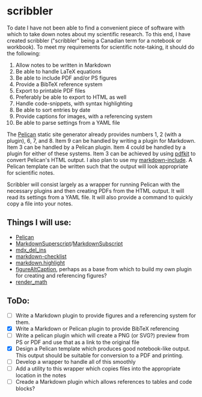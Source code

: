 # scribbler
To date I have not been able to find a convenient piece of software with which
to take down notes about my scientific research. To this end, I have created
scribbler ("scribbler" being a Canadian term for a notebook or workbook). To
meet my requirements for scientific note-taking, it should do the following:

1. Allow notes to be written in Markdown
2. Be able to handle LaTeX equations
3. Be able to include PDF and/or PS figures
4. Provide a BibTeX reference system
5. Export to printable PDF files
6. Preferably be able to export to HTML as well
7. Handle code-snippets, with syntax highlighting
8. Be able to sort entries by date
9. Provide captions for images, with a referencing system
1. Be able to parse settings from a YAML file

The [Pelican](http://blog.getpelican.com/) static site generator already
provides numbers 1, 2 (with a plugin), 6, 7, and 8. Item 9 can be handled
by writing a plugin for Markdown. Item 3 can be handled by a Pelican plugin.
Item 4 could be handled by a plugin for either of these systems. Item 3 can
be achieved by using [pdfkit](https://github.com/JazzCore/python-pdfkit) to
convert Pelican's HTML output. I also plan to use my
[markdown-include](https://github.com/cmacmackin/markdown-include). A Pelican
template can be written such that the output will look appropriate for
scientific notes.

Scribbler will consist largely as a wrapper for running Pelican with the
necessary plugins and then creating PDFs from the HTML output. It will read
its settings from a YAML file. It will
also provide a command to quickly copy a file into your notes.

## Things I will use:
- [Pelican](https://github.com/getpelican/pelican)
- [MarkdownSuperscript](https://pypi.python.org/pypi/MarkdownSuperscript)/[MarkdownSubscript](https://pypi.python.org/pypi/MarkdownSuperscript)
- [mdx_del_ins](https://pypi.python.org/pypi/mdx_del_ins)
- [markdown-checklist](https://github.com/FND/markdown-checklist)
- [markdown.highlight](https://github.com/ribalba/markdown.highlight)
- [figureAltCaption](https://github.com/jdittrich/figureAltCaption), perhaps as
  a base from which to build my own plugin for creating and referencing figures?
- [render_math](https://github.com/getpelican/pelican-plugins/tree/master/render_math)

## ToDo:
- [ ] Write a Markdown plugin to provide figures and a referencing system
      for them.
- [x] Write a Markdown or Pelican plugin to provide BibTeX referencing
- [ ] Write a pelican plugin which will create a PNG (or SVG?) preview from
      PS or PDF and use that as a link to the original file
- [x] Design a Pelican template which produces good notebook-like output. This
      output should be suitable for conversion to a PDF and printing.
- [ ] Develop a wrapper to handle all of this smoothly
- [ ] Add a utility to this wrapper which copies files into the appropriate
      location in the notes
- [ ] Creade a Markdown plugin which allows references to tables and code
	  blocks?
